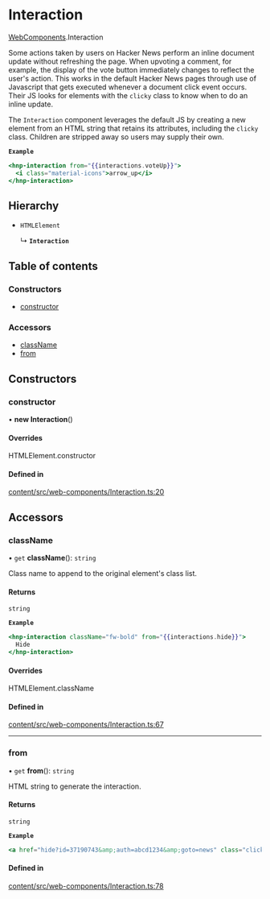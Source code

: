 # Interaction

[WebComponents](../modules/WebComponents.md).Interaction

Some actions taken by users on Hacker News perform an inline document update
without refreshing the page. When upvoting a comment, for example, the
display of the vote button immediately changes to reflect the user's action.
This works in the default Hacker News pages through use of Javascript that
gets executed whenever a document click event occurs. Their JS looks for
elements with the `clicky` class to know when to do an inline update.

The `Interaction` component leverages the default JS by creating a new
element from an HTML string that retains its attributes, including the
`clicky` class. Children are stripped away so users may supply their own.

**`Example`**

```hbs
<hnp-interaction from="{{interactions.voteUp}}">
  <i class="material-icons">arrow_up</i>
</hnp-interaction>
```

## Hierarchy

- `HTMLElement`

  ↳ **`Interaction`**

## Table of contents

### Constructors

- [constructor](WebComponents.Interaction.md#constructor)

### Accessors

- [className](WebComponents.Interaction.md#classname)
- [from](WebComponents.Interaction.md#from)

## Constructors

### constructor

• **new Interaction**()

#### Overrides

HTMLElement.constructor

#### Defined in

[content/src/web-components/Interaction.ts:20](https://github.com/dan-lovelace/hacker-news-pro/blob/52d9d67/packages/content/src/web-components/Interaction.ts#L20)

## Accessors

### className

• `get` **className**(): `string`

Class name to append to the original element's class list.

#### Returns

`string`

**`Example`**

```hbs
<hnp-interaction className="fw-bold" from="{{interactions.hide}}">
  Hide
</hnp-interaction>
```

#### Overrides

HTMLElement.className

#### Defined in

[content/src/web-components/Interaction.ts:67](https://github.com/dan-lovelace/hacker-news-pro/blob/52d9d67/packages/content/src/web-components/Interaction.ts#L67)

___

### from

• `get` **from**(): `string`

HTML string to generate the interaction.

#### Returns

`string`

**`Example`**

```hbs
<a href="hide?id=37190743&amp;auth=abcd1234&amp;goto=news" class="clicky hider"></a>
```

#### Defined in

[content/src/web-components/Interaction.ts:78](https://github.com/dan-lovelace/hacker-news-pro/blob/52d9d67/packages/content/src/web-components/Interaction.ts#L78)
